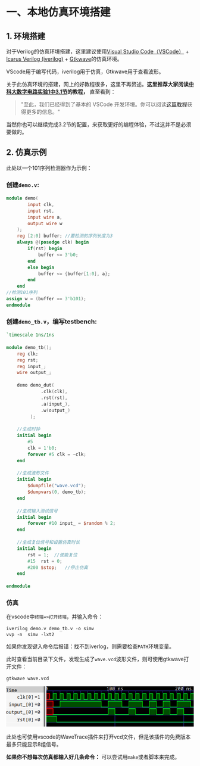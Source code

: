 # 一、本地仿真环境搭建

## 1. 环境搭建

对于Verilog的仿真环境搭建，这里建议使用[Visual Studio Code（VSCode）](https://code.visualstudio.com/) + [Icarus Verilog (iverilog)](https://steveicarus.github.io/iverilog/#icarus-verilog) + [Gtkwave](https://gtkwave.sourceforge.net/)的仿真环境。

VScode用于编写代码，iverilog用于仿真，Gtkwave用于查看波形。

关于此仿真环境的搭建，网上的好教程很多，这里不再赘述。**这里推荐大家阅读[中科大数字电路实验1中3.1节](https://soc.ustc.edu.cn/Digital/lab1/verilog_coding/)的教程，** 直至看到：

> "至此，我们已经得到了基本的 VSCode 开发环境。你可以阅读[这篇教程](https://zhuanlan.zhihu.com/p/636855738)获得更多的信息。"

当然你也可以继续完成3.2节的配置，来获取更好的编程体验，不过这并不是必须要做的。

## 2. 仿真示例

此处以一个101序列检测器作为示例：

### 创建`demo.v`:

```verilog
module demo(
        input clk,
        input rst,
        input wire a,
        output wire w
    );
    reg [2:0] buffer; //要检测的序列长度为3
    always @(posedge clk) begin
        if(rst) begin
            buffer <= 3'b0;
        end
        else begin
            buffer <= {buffer[1:0], a};
        end
    end
//检测101序列
assign w = (buffer == 3'b101);
endmodule
```

### 创建`demo_tb.v`，编写testbench:

```verilog
`timescale 1ns/1ns

module demo_tb();
    reg clk;
    reg rst;
    reg input_;
    wire output_;
	
    demo demo_dut(
             .clk(clk),
             .rst(rst),
             .a(input_),
             .w(output_)
         );

    //生成时钟
    initial begin
        #5
        clk = 1'b0; 
        forever #5 clk = ~clk;
    end
    
    //生成波形文件
    initial begin
        $dumpfile("wave.vcd");
        $dumpvars(0, demo_tb);
    end

    //生成输入测试信号
    initial begin
        forever #10 input_ = $random % 2;
    end

    //生成复位信号和设置仿真时长
    initial begin
        rst = 1;  //使能复位
        #15  rst = 0;
        #200 $stop;   //停止仿真
    end
    
endmodule
```

### 仿真

在vscode中`终端=>打开终端`，并输入命令：

```shell
iverilog demo.v demo_tb.v -o simv
vvp -n  simv -lxt2
```

如果你发现键入命令后报错：找不到iverlog，则需要检查`PATH`环境变量。

此时查看当前目录下文件，发现生成了`wave.vcd`波形文件，则可使用gtkwave打开文件：

```shell
gtkwave wave.vcd 
```

![image-20240429180400017](_static/gtkwave_1.png)

此处也可使用vscode的WaveTrace插件来打开vcd文件，但是该插件的免费版本最多只能显示8组信号。

**如果你不想每次仿真都输入好几条命令：** 可以尝试用`make`或者脚本来完成。
